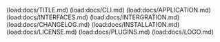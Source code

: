 (load:docs/TITLE.md)
(load:docs/CLI.md)
(load:docs/APPLICATION.md)
(load:docs/INTERFACES.md)
(load:docs/INTERGRATION.md)
(load:docs/CHANGELOG.md)
(load:docs/INSTALLATION.md)
(load:docs/LICENSE.md)
(load:docs/PLUGINS.md)
(load:docs/LOGO.md)
